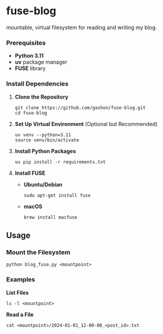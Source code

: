 # fuse-blog
mountable, virtual filesystem for reading and writing my blog.


### Prerequisites

- **Python 3.11**
- **uv** package manager
- **FUSE** library

### Install Dependencies

1. **Clone the Repository**

   ```
   git clone https://github.com/gashon/fuse-blog.git
   cd fuse-blog
   ```

2. **Set Up Virtual Environment** (Optional but Recommended)

   ```
   uv venv --python=3.11
   source venv/bin/activate
   ```

3. **Install Python Packages**

   ```
   uv pip install -r requirements.txt
   ```

4. **Install FUSE**

   - **Ubuntu/Debian**

     ```
     sudo apt-get install fuse
     ```

   - **macOS**

     ```
     brew install macfuse
     ```

## Usage

### Mount the Filesystem

```
python blog_fuse.py <mountpoint>
```

### Examples

**List Files**

```
ls -l <mountpoint>
```

**Read a File**

```
cat <mountpoint>/2024-01-01_12-00-00_<post_id>.txt
```
